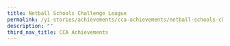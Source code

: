 ```yaml
---
title: Netball Schools Challenge League
permalink: /yi-stories/achievements/cca-achievements/netball-schools-challenge-league/
description: ""
third_nav_title: CCA Achievements
---
```

